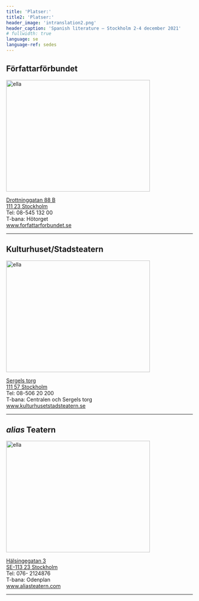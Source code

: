 ```yaml
---
title: 'Platser:'
title2: 'Platser:'
header_image: 'intranslation2.png'
header_caption: 'Spanish literature – Stockholm 2-4 december 2021'
# fullwidth: true
language: se
language-ref: sedes
---
```


<!--more-->
<div class="sedes">

<div class="participante2" id="sede1">
    <div class="nombre2"><h2 >Författarförbundet</h2></div>    
    <div class="foto-cont2"><img class="" src="{{'/images/logo.png' | relative_url }}" height="301" width="388" alt="ella" /></div>
    <div class="text2 esp" lang="es">
        <p><a href="https://goo.gl/maps/f1wossHMcz5BsbUY9" target="_blank">Drottninggatan 88 B<br />
        111 23 Stockholm</a><br />
        Tel: 08-545 132 00<br />
        T-bana: Hötorget<br />
        <a href="https://forfattarforbundet.se" target="_blank">www.forfattarforbundet.se</a><br />
        </p>     
    </div>
</div>
<hr class="separador"/>

<div class="participante2" id="sede2">
    <div class="nombre2"><h2 >Kulturhuset/Stadsteatern</h2></div>    
    <div class="foto-cont2"><img class="" src="{{'images/khst_logo.svg' | relative_url }}" height="301" width="388" alt="ella" /></div>
    <div class="text2 esp" lang="es">
        <p><a href="https://goo.gl/maps/cPg5AG5qkPCnbMkc9" target="_blank">Sergels torg<br />
        111 57 Stockholm</a><br />
        Tel: 08-506 20 200<br />
        T-bana: Centralen och Sergels torg<br />
        <a href="https://kulturhusetstadsteatern.se/sergels-torg/hitta-hit" target="_blank">www.kulturhusetstadsteatern.se</a><br />
        </p>      
    </div>
</div>

<hr class="separador"/>

<div class="participante2" id="sede3">
    <div class="nombre2"><h2 ><em>alias</em> Teatern</h2></div>    
    <div class="foto-cont2"><img class="" src="{{'images/Logga_red.webp' | relative_url }}" height="301" width="388" alt="ella" /></div>
    <div class="text2 esp" lang="es">
        <p><a href="https://g.page/aliasTEATERN?share" target="_blank"> Hälsingegatan 3<br />
        SE-113 23 Stockholm</a><br />
        Tel: 076- 2124876<br />
        T-bana: Odenplan<br />
        <a href="https://www.aliasteatern.com/" target="_blank">www.aliasteatern.com</a><br />
        </p>      
    </div>
</div>

<hr class="separador"/>

</div>